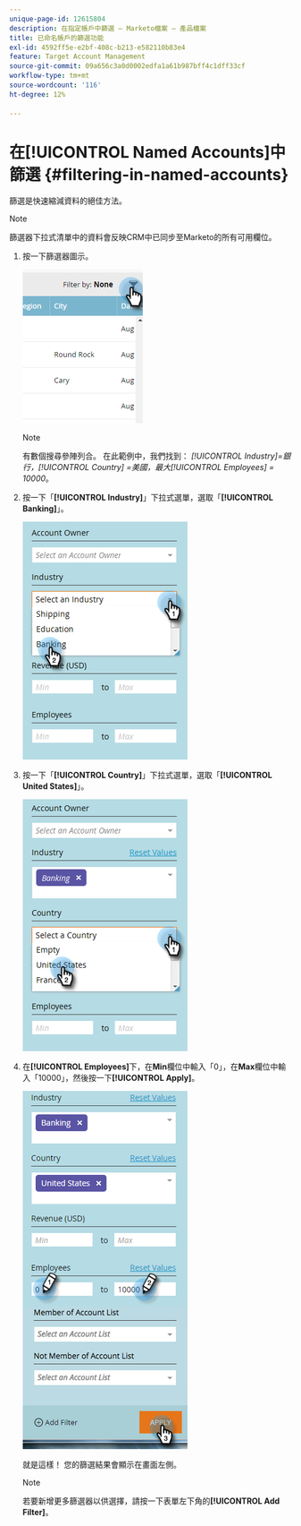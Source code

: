 ```yaml
---
unique-page-id: 12615804
description: 在指定帳戶中篩選 — Marketo檔案 — 產品檔案
title: 已命名帳戶的篩選功能
exl-id: 4592ff5e-e2bf-408c-b213-e582110b83e4
feature: Target Account Management
source-git-commit: 09a656c3a0d0002edfa1a61b987bff4c1dff33cf
workflow-type: tm+mt
source-wordcount: '116'
ht-degree: 12%

---
```


# 在[!UICONTROL Named Accounts]中篩選 {#filtering-in-named-accounts}

篩選是快速縮減資料的絕佳方法。

>[!NOTE]
>
>篩選器下拉式清單中的資料會反映CRM中已同步至Marketo的所有可用欄位。

1. 按一下篩選器圖示。

   ![](assets/filter-one.png)

   >[!NOTE]
   >
   >有數個搜尋參陣列合。 在此範例中，我們找到： _[!UICONTROL Industry]=銀行，[!UICONTROL Country] =美國，最大[!UICONTROL Employees] = 10000_。

1. 按一下「**[!UICONTROL Industry]**」下拉式選單，選取「**[!UICONTROL Banking]**」。

   ![](assets/filter-2.png)

1. 按一下「**[!UICONTROL Country]**」下拉式選單，選取「**[!UICONTROL United States]**」。

   ![](assets/filter-3.png)

1. 在&#x200B;**[!UICONTROL Employees]**&#x200B;下，在&#x200B;**Min**&#x200B;欄位中輸入「0」，在&#x200B;**Max**&#x200B;欄位中輸入「10000」，然後按一下&#x200B;**[!UICONTROL Apply]**。

   ![](assets/four-2.png)

   就是這樣！ 您的篩選結果會顯示在畫面左側。

   >[!NOTE]
   >
   >若要新增更多篩選器以供選擇，請按一下表單左下角的&#x200B;**[!UICONTROL Add Filter]**。
